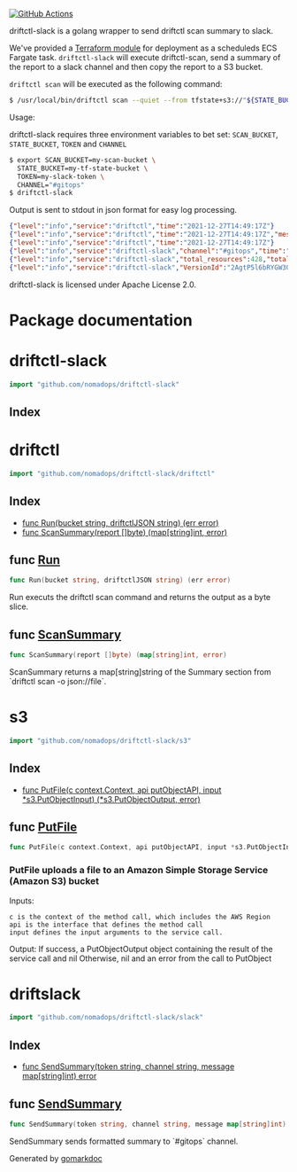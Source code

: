 <!-- Code generated by gomarkdoc. DO NOT EDIT -->

[![GitHub Actions](https://github.com/nomadops/driftctl-slack/actions/workflows/ci.yml/badge.svg?branch=main)](https://github.com/nomadops/driftctl-slack/actions/workflows/ci.yml)

driftctl-slack is a golang wrapper to send driftctl scan summary to slack.

We've provided a [Terraform module](https://github.com/nomadops/terraform-aws-driftctl-slack) for deployment as a scheduleds ECS Fargate task. 
`driftctl-slack` will execute driftctl-scan, send a summary of the report to a slack channel and then copy the report to a S3 bucket.

`driftctl scan` will be executed as the following command:

```bash
$ /usr/local/bin/driftctl scan --quiet --from tfstate+s3://"${STATE_BUCKET}"/**/*.tfstate -o json://"${SCAN_FILE}"
````

Usage:

driftctl-slack requires three environment variables to bet set: `SCAN_BUCKET`, `STATE_BUCKET`, `TOKEN` and `CHANNEL`
```bash
$ export SCAN_BUCKET=my-scan-bucket \
  STATE_BUCKET=my-tf-state-bucket \
  TOKEN=my-slack-token \
  CHANNEL="#gitops"
$ driftctl-slack
```

Output is sent to stdout in json format for easy log processing. 

```json
{"level":"info","service":"driftctl","time":"2021-12-27T14:49:17Z"}
{"level":"info","service":"driftctl","time":"2021-12-27T14:49:17Z","message":"Driftctl scan detected drift."}
{"level":"info","service":"driftctl","time":"2021-12-27T14:49:17Z"}
{"level":"info","service":"driftctl-slack","channel":"#gitops","time":"2021-12-27T14:49:17Z","message":"Message successfully sent to slack."}
{"level":"info","service":"driftctl-slack","total_resources":428,"total_changed":0,"total_unmanaged":307,"total_missing":7,"total_managed":114,"time":"2021-12-27T14:49:17Z","message":"Driftctl scan summary"}
{"level":"info","service":"driftctl-slack","VersionId":"2AgtP5l6bRYGW30DJtT_89K_GueXeW7m","time":"2021-12-27T14:49:18Z","message":"Report uploaded to S3"}
```

driftctl-slack is licensed under Apache License 2.0.

# Package documentation

# driftctl\-slack

```go
import "github.com/nomadops/driftctl-slack"
```

## Index



# driftctl

```go
import "github.com/nomadops/driftctl-slack/driftctl"
```

## Index

- [func Run(bucket string, driftctlJSON string) (err error)](<#func-run>)
- [func ScanSummary(report []byte) (map[string]int, error)](<#func-scansummary>)


## func [Run](<https://github.com/nomadops/driftctl-slack/blob/main/driftctl/driftctl.go#L81>)

```go
func Run(bucket string, driftctlJSON string) (err error)
```

Run executs the driftctl scan command and returns the output as a byte slice\.

## func [ScanSummary](<https://github.com/nomadops/driftctl-slack/blob/main/driftctl/driftctl.go#L65>)

```go
func ScanSummary(report []byte) (map[string]int, error)
```

ScanSummary returns a map\[string\]string of the Summary section from \`driftctl scan \-o json://file\`\.

# s3

```go
import "github.com/nomadops/driftctl-slack/s3"
```

## Index

- [func PutFile(c context.Context, api putObjectAPI, input *s3.PutObjectInput) (*s3.PutObjectOutput, error)](<#func-putfile>)


## func [PutFile](<https://github.com/nomadops/driftctl-slack/blob/main/s3/s3.go#L30>)

```go
func PutFile(c context.Context, api putObjectAPI, input *s3.PutObjectInput) (*s3.PutObjectOutput, error)
```

### PutFile uploads a file to an Amazon Simple Storage Service \(Amazon S3\) bucket

Inputs:

```
c is the context of the method call, which includes the AWS Region
api is the interface that defines the method call
input defines the input arguments to the service call.
```

Output: If success\, a PutObjectOutput object containing the result of the service call and nil Otherwise\, nil and an error from the call to PutObject

# driftslack

```go
import "github.com/nomadops/driftctl-slack/slack"
```

## Index

- [func SendSummary(token string, channel string, message map[string]int) error](<#func-sendsummary>)


## func [SendSummary](<https://github.com/nomadops/driftctl-slack/blob/main/slack/slack.go#L67>)

```go
func SendSummary(token string, channel string, message map[string]int) error
```

SendSummary sends formatted summary to \`\#gitops\` channel\.



Generated by [gomarkdoc](<https://github.com/princjef/gomarkdoc>)
